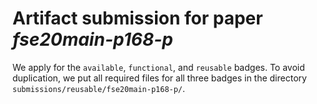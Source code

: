 # Artifact submission for paper *fse20main-p168-p*

We apply for the `available`, `functional`, and `reusable` badges.
To avoid duplication, we put all required files for all three badges in the directory `submissions/reusable/fse20main-p168-p/`.
